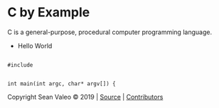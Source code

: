 <p>
<h1>C by Example</h1>
</p>

<p>
C is a general-purpose, procedural computer programming language.

</p>

<ul>
<li>Hello World</li>
</ul>

<code>
#include <stdio.h>

int main(int argc, char* argv[]) {
</code>

<p>
	Copyright Sean Valeo &copy; 2019 | <a href="https://github.com/seanvaleo/cbyexample">Source</a> | <a href="https://github.com/seanvaleo/cbyexample/blob/master/CONTRIBUTORS.txt">Contributors</a>
</p>

